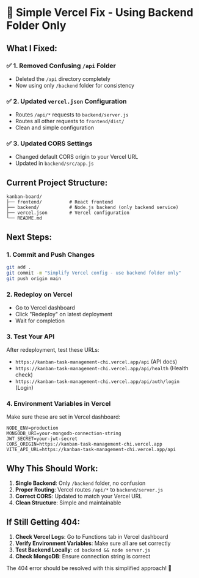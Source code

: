 # 🔧 Simple Vercel Fix - Using Backend Folder Only

## What I Fixed:

### ✅ 1. Removed Confusing `/api` Folder
- Deleted the `/api` directory completely
- Now using only `/backend` folder for consistency

### ✅ 2. Updated `vercel.json` Configuration
- Routes `/api/*` requests to `backend/server.js`
- Routes all other requests to `frontend/dist/`
- Clean and simple configuration

### ✅ 3. Updated CORS Settings
- Changed default CORS origin to your Vercel URL
- Updated in `backend/src/app.js`

## Current Project Structure:
```
kanban-board/
├── frontend/          # React frontend
├── backend/           # Node.js backend (only backend service)
├── vercel.json        # Vercel configuration
└── README.md
```

## Next Steps:

### 1. Commit and Push Changes
```bash
git add .
git commit -m "Simplify Vercel config - use backend folder only"
git push origin main
```

### 2. Redeploy on Vercel
- Go to Vercel dashboard
- Click "Redeploy" on latest deployment
- Wait for completion

### 3. Test Your API
After redeployment, test these URLs:
- `https://kanban-task-management-chi.vercel.app/api` (API docs)
- `https://kanban-task-management-chi.vercel.app/api/health` (Health check)
- `https://kanban-task-management-chi.vercel.app/api/auth/login` (Login)

### 4. Environment Variables in Vercel
Make sure these are set in Vercel dashboard:
```
NODE_ENV=production
MONGODB_URI=your-mongodb-connection-string
JWT_SECRET=your-jwt-secret
CORS_ORIGIN=https://kanban-task-management-chi.vercel.app
VITE_API_URL=https://kanban-task-management-chi.vercel.app/api
```

## Why This Should Work:

1. **Single Backend**: Only `/backend` folder, no confusion
2. **Proper Routing**: Vercel routes `/api/*` to `backend/server.js`
3. **Correct CORS**: Updated to match your Vercel URL
4. **Clean Structure**: Simple and maintainable

## If Still Getting 404:

1. **Check Vercel Logs**: Go to Functions tab in Vercel dashboard
2. **Verify Environment Variables**: Make sure all are set correctly
3. **Test Backend Locally**: `cd backend && node server.js`
4. **Check MongoDB**: Ensure connection string is correct

The 404 error should be resolved with this simplified approach! 🚀
